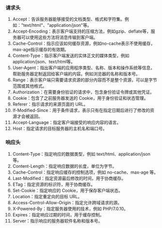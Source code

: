 ### 请求头

1. Accept：告诉服务器能够接受的文档类型、格式和字符集。例如："text/html"、"application/json"等。
2. Accept-Encoding：表示客户端支持的压缩方法，例如gzip、deflate等，服务器可以使用这些方法将消息传输到客户端。
3. Cache-Control：指示应该如何缓存资源，例如no-cache表示不使用缓存，max-age指示缓存的有效期。
4. Content-Type：指示客户端发送的实体正文的媒体类型，例如application/json、text/html等。
5. User-Agent：指出客户端的应用程序类型、名称、版本和操作系统等信息，帮助服务器定制返回给客户端的内容。例如浏览器的名称和版本号。
6. Range：表示客户端只需要请求资源的部分内容而不是整个资源，可以是字节范围或其他格式。
7. Authorization：在需要身份验证的请求中，包含身份验证令牌或其他凭证。
8. Cookie：包含了之前服务器发送的 Cookie，用于身份验证和状态管理。
9. Referer：指示请求的来源页面的 URL。
10. If-Modified-Since：用于条件请求，表示只有在指定日期后进行了修改的资源才会被返回。
11. Accept-Language：指定客户端接受的响应内容的语言。
12. Host：指定请求的目标服务器的主机名和端口号。

### 响应头

1. Content-Type：指定响应的数据类型，例如 text/html、application/json 等。
2. Content-Length：指定响应数据的长度，单位为字节。
3. Cache-Control：指定响应缓存的控制选项，例如 no-cache、max-age 等。
4. Last-Modified：指定资源最后修改的时间，用于协商缓存。
5. ETag：指定资源的标识符，用于协商缓存。
6. Set-Cookie：指定响应的 Cookie，用于保存客户端状态。
7. Location：指定重定向的目标 URL。
8. Access-Control-Allow-Origin：指定允许跨域请求的源。
9. X-Powered-By：指定服务器使用的技术，例如 PHP/7.0.10。
10. Expires：指定响应过期的时间，用于缓存控制。
11. Server：指示响应的服务器软件名称和版本号。